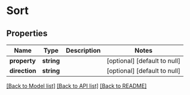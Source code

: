 # Sort

## Properties
Name | Type | Description | Notes
------------ | ------------- | ------------- | -------------
**property** | **string** |  | [optional] [default to null]
**direction** | **string** |  | [optional] [default to null]

[[Back to Model list]](../README.md#documentation-for-models) [[Back to API list]](../README.md#documentation-for-api-endpoints) [[Back to README]](../README.md)


